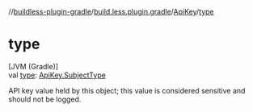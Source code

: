 //[buildless-plugin-gradle](../../../index.md)/[build.less.plugin.gradle](../index.md)/[ApiKey](index.md)/[type](type.md)

# type

[JVM (Gradle)]\
val [type](type.md): [ApiKey.SubjectType](-subject-type/index.md)

API key value held by this object; this value is considered sensitive and should not be logged.
